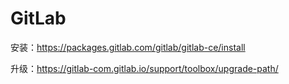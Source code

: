 # GitLab

安装：https://packages.gitlab.com/gitlab/gitlab-ce/install

升级：https://gitlab-com.gitlab.io/support/toolbox/upgrade-path/

